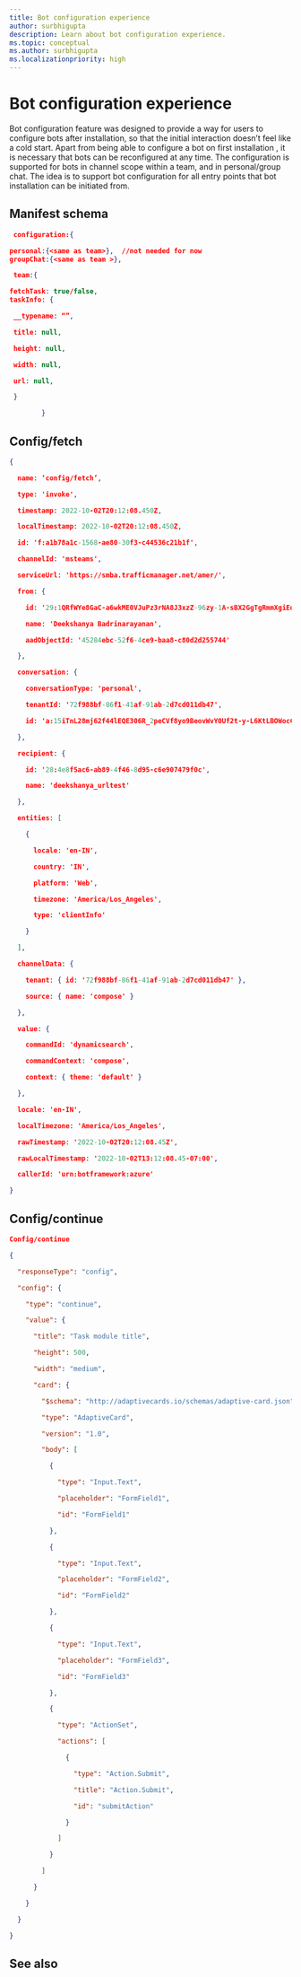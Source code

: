 ```yaml
---
title: Bot configuration experience
author: surbhigupta
description: Learn about bot configuration experience.
ms.topic: conceptual
ms.author: surbhigupta
ms.localizationpriority: high
---
```


# Bot configuration experience

Bot configuration feature was designed to provide a way for users to configure bots after installation, so that the initial interaction doesn’t feel like a cold start.
Apart from being able to configure a bot  on first installation , it is necessary that bots can be reconfigured at any time. The configuration is supported for bots in channel scope within a team, and in personal/group chat. The idea is to support bot configuration for all entry points that bot installation can be initiated from.

## Manifest schema

```json
 configuration:{  

personal:{<same as team>},  //not needed for now 
groupChat:{<same as team >},  

 team:{  

fetchTask: true/false,       
taskInfo: {  

 __typename: “”,  

 title: null,  

 height: null,  

 width: null,  

 url: null, 

 }  

        }  
```

## Config/fetch

```json
{ 

  name: ‘config/fetch’, 

  type: 'invoke', 

  timestamp: 2022-10-02T20:12:08.450Z, 

  localTimestamp: 2022-10-02T20:12:08.450Z, 

  id: 'f:a1b78a1c-1568-ae80-30f3-c44536c21b1f', 

  channelId: 'msteams', 

  serviceUrl: 'https://smba.trafficmanager.net/amer/', 

  from: { 

    id: '29:1QRfWYe8GaC-a6wkME0VJuPz3rNA8J3xzZ-96zy-1A-sBX2GgTgRmmXgiEqwBRFrSKvr7CnNgatACgqfTykWegQ', 

    name: 'Deekshanya Badrinarayanan', 

    aadObjectId: '45284ebc-52f6-4ce9-baa8-c80d2d255744' 

  }, 

  conversation: { 

    conversationType: 'personal', 

    tenantId: '72f988bf-86f1-41af-91ab-2d7cd011db47', 

    id: 'a:15iTnL28mj62f44lEQE306R_2peCVf8yo9BeovWvY0Uf2t-y-L6KtLBOWocCXjvOSmCyvEOmwrSw9C5tiH83wRTg8rXUTeAvLhWf2iPTtCi4Xzn-eDXVQW4LIMmb9Ccum' 

  }, 

  recipient: { 

    id: '28:4e8f5ac6-ab89-4f46-8d95-c6e907479f0c', 

    name: 'deekshanya_urltest' 

  }, 

  entities: [ 

    { 

      locale: 'en-IN', 

      country: 'IN', 

      platform: 'Web', 

      timezone: 'America/Los_Angeles', 

      type: 'clientInfo' 

    } 

  ], 

  channelData: { 

    tenant: { id: '72f988bf-86f1-41af-91ab-2d7cd011db47' }, 

    source: { name: 'compose' } 

  }, 

  value: { 

    commandId: 'dynamicsearch', 

    commandContext: 'compose', 

    context: { theme: 'default' } 

  }, 

  locale: 'en-IN', 

  localTimezone: 'America/Los_Angeles', 

  rawTimestamp: '2022-10-02T20:12:08.45Z', 

  rawLocalTimestamp: '2022-10-02T13:12:08.45-07:00', 

  callerId: 'urn:botframework:azure' 

} 

```

## Config/continue

```json
Config/continue 

{​ 

  "responseType": "config", 

  "config": {​ 

    "type": "continue", 

    "value": {​ 

      "title": "Task module title", 

      "height": 500, 

      "width": "medium", 

      "card": {​ 

        "$schema": "http://adaptivecards.io/schemas/adaptive-card.json", 

        "type": "AdaptiveCard", 

        "version": "1.0", 

        "body": [ 

          {​ 

            "type": "Input.Text", 

            "placeholder": "FormField1", 

            "id": "FormField1" 

          }​, 

          {​ 

            "type": "Input.Text", 

            "placeholder": "FormField2", 

            "id": "FormField2" 

          }​, 

          {​ 

            "type": "Input.Text", 

            "placeholder": "FormField3", 

            "id": "FormField3" 

          }​, 

          {​ 

            "type": "ActionSet", 

            "actions": [ 

              {​ 

                "type": "Action.Submit", 

                "title": "Action.Submit", 

                "id": "submitAction" 

              }​ 

            ] 

          }​ 

        ] 

      }​ 

    }​ 

  }​ 

}​ 
```

## See also
